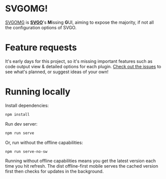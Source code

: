 # SVGOMG!

[SVGOMG](https://jakearchibald.github.io/svgomg/) is **[SVGO](https://github.com/svg/svgo)**'s **M**issing **G**UI, aiming to expose the majority, if not all the configuration options of SVGO.

# Feature requests

It's early days for this project, so it's missing important features such as code output view & detailed options for each plugin. [Check out the issues](https://github.com/jakearchibald/svgomg/issues) to see what's planned, or suggest ideas of your own!

# Running locally

Install dependencies:

```sh
npm install
```

Run dev server:

```sh
npm run serve
```

Or, run without the offline capabilities:

```sh
npm run serve-no-sw
```

Running without offline capabilities means you get the latest version each time you hit refresh. The dist offline-first mobile serves the cached version first then checks for updates in the background.
